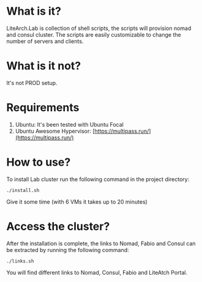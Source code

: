 # What is it?
LiteArch.Lab is collection of shell scripts, the scripts will provision nomad and consul cluster.
The scripts are easily customizable to change the number of servers and clients.

# What is it not?
It's not PROD setup.

# Requirements
1. Ubuntu: It's been tested with Ubuntu Focal 
2. Ubuntu Awesome Hypervisor: [https://multipass.run/](https://multipass.run/)

# How to use?
To install Lab cluster run the following command in the project directory:

`./install.sh`

Give it some time (with 6 VMs it takes up to 20 minutes)

# Access the cluster?
After the installation is complete, the links to Nomad, Fabio and Consul can be extracted by running the following command:

`./links.sh`

You will find different links to Nomad, Consul, Fabio and LiteAtch Portal.

